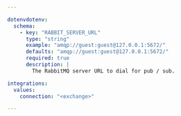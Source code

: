 ```yaml
---

dotenvdotenv:
  schema:
    - key: "RABBIT_SERVER_URL"
      type: "string"
      example: "amqp://guest:guest@127.0.0.1:5672/"
      defaults: "amqp://guest:guest@127.0.0.1:5672/"
      required: true
      description: |
        The RabbitMQ server URL to dial for pub / sub.

integrations:
  values:
    connection: "<exchange>"

---
```

